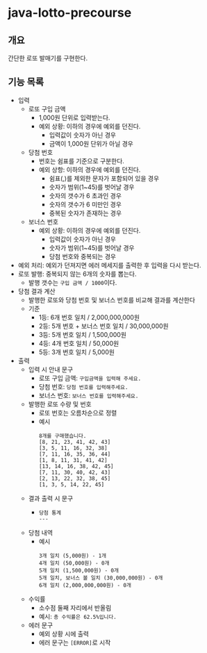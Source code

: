 # java-lotto-precourse

## 개요
간단한 로또 발매기를 구현한다.

## 기능 목록
- 입력
    - 로또 구입 금액
        - 1,000원 단위로 입력받는다.
        - 예외 상황: 이하의 경우에 예외를 던진다.
            - 입력값이 숫자가 아닌 경우
            - 금액이 1,000원 단위가 아닐 경우
    - 당첨 번호
        - 번호는 쉼표를 기준으로 구분한다.
        - 예외 상항: 이하의 경우에 예외를 던진다.
            - 쉼표(,)를 제외한 문자가 포함되어 있을 경우
            - 숫자가 범위(1~45)를 벗어날 경우
            - 숫자의 갯수가 6 초과인 경우
            - 숫자의 갯수가 6 미만인 경우
            - 중복된 숫자가 존재하는 경우
    - 보너스 번호
        - 예외 상황: 이하의 경우에 예외를 던진다.
            - 입력값이 숫자가 아닌 경우
            - 숫자가 범위(1~45)를 벗어날 경우
            - 당첨 번호와 중복되는 경우
- 예외 처리: 예외가 던져지면 에러 메세지를 출력한 후 입력을 다시 받는다.
- 로또 발행: 중복되지 않는 6개의 숫자를 뽑는다.
    - 발행 갯수는 `구입 금액 / 1000`이다.
- 당첨 결과 계산
    - 발행한 로또와 당첨 번호 및 보너스 번호를 비교해 결과를 계산한다
    - 기준
        - 1등: 6개 번호 일치 / 2,000,000,000원
        - 2등: 5개 번호 + 보너스 번호 일치 / 30,000,000원
        - 3등: 5개 번호 일치 / 1,500,000원
        - 4등: 4개 번호 일치 / 50,000원
        - 5등: 3개 번호 일치 / 5,000원
- 출력
    - 입력 시 안내 문구
        - 로또 구입 금액: `구입금액을 입력해 주세요.`
        - 당첨 번호: `당첨 번호를 입력해주세요.`
        - 보너스 번호: `보너스 번호를 입력해주세요.`
    - 발행한 로또 수량 및 번호
        - 로또 번호는 오름차순으로 정렬
        - 예시
          ```
          8개를 구매했습니다.
          [8, 21, 23, 41, 42, 43] 
          [3, 5, 11, 16, 32, 38]
          [7, 11, 16, 35, 36, 44]
          [1, 8, 11, 31, 41, 42]
          [13, 14, 16, 38, 42, 45]
          [7, 11, 30, 40, 42, 43]
          [2, 13, 22, 32, 38, 45]
          [1, 3, 5, 14, 22, 45]
          ```
    - 결과 출력 시 문구
        - ```
          당첨 통계
          ---
          ``` 
    - 당첨 내역
        - 예시
          ```
          3개 일치 (5,000원) - 1개
          4개 일치 (50,000원) - 0개
          5개 일치 (1,500,000원) - 0개
          5개 일치, 보너스 볼 일치 (30,000,000원) - 0개
          6개 일치 (2,000,000,000원) - 0개
          ```
    - 수익률
        - 소수점 둘째 자리에서 반올림
        - 예시: `총 수익률은 62.5%입니다.`
    - 에러 문구
        - 예외 상황 시에 출력
        - 에러 문구는 `[ERROR]`로 시작
